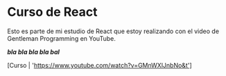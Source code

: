 # Curso de React

Esto es parte de mi estudio de React que estoy realizando
con el video de Gentleman Programming en YouTube.

**_bla bla bla bla bal_**

[Curso | 'https://www.youtube.com/watch?v=GMnWXlJnbNo&t']
